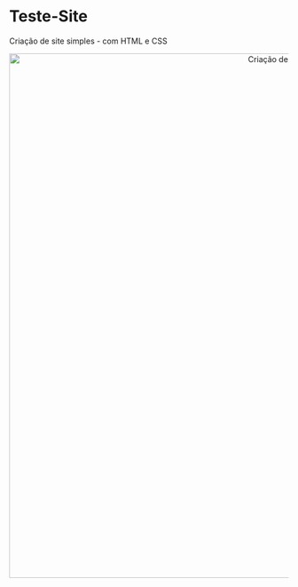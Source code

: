 # Teste-Site

Criação de site simples - com HTML e CSS

<div align= "center">
  <img width="945" alt="Criação de site" src="https://user-images.githubusercontent.com/89019231/151674160-c8d247b3-6321-41fb-8953-e80cc1e98eab.png">
</div>

